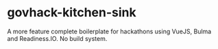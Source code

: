 # govhack-kitchen-sink
A more feature complete boilerplate for hackathons using VueJS, Bulma and Readiness.IO. No build system.
